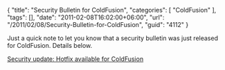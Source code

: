 {
	"title": "Security Bulletin for ColdFusion",
	"categories": [
		"ColdFusion"
	],
	"tags": [],
	"date": "2011-02-08T16:02:00+06:00",
	"url": "/2011/02/08/Security-Bulletin-for-ColdFusion",
	"guid": "4112"
}

Just a quick note to let you know that a security bulletin was just released for ColdFusion. Details below.

<a href="http://www.adobe.com/support/security/bulletins/apsb11-04.html">Security update: Hotfix available for ColdFusion</a>
